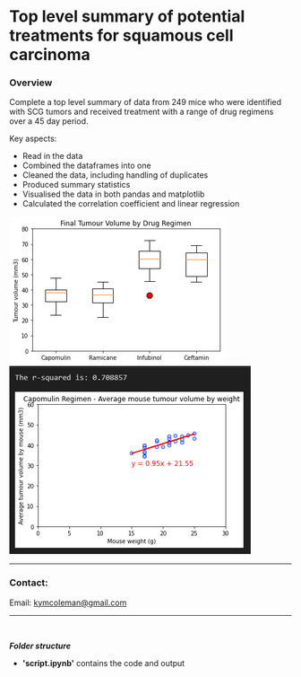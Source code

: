 # Top level summary of potential treatments for squamous cell carcinoma

 ### **Overview**
Complete a top level summary of data from 249 mice who were identified with SCG tumors and received treatment with a range of drug regimens over a 45 day period.

Key aspects:
 - Read in the data
 - Combined the dataframes into one
 - Cleaned the data, including handling of duplicates
 - Produced summary statistics
 - Visualised the data in both pandas and matplotlib
 - Calculated the correlation coefficient and linear regression
 
![tumor_regimen](tumor_regimen.png) 
<br/>
![r_squared](r_squared.png) 

------------------------------------------------------------------------

### **Contact:**
Email: kymcoleman@gmail.com


------------------------------------------------------------------------
<br/>

***Folder structure***

- **'script.ipynb'** contains the code and output
